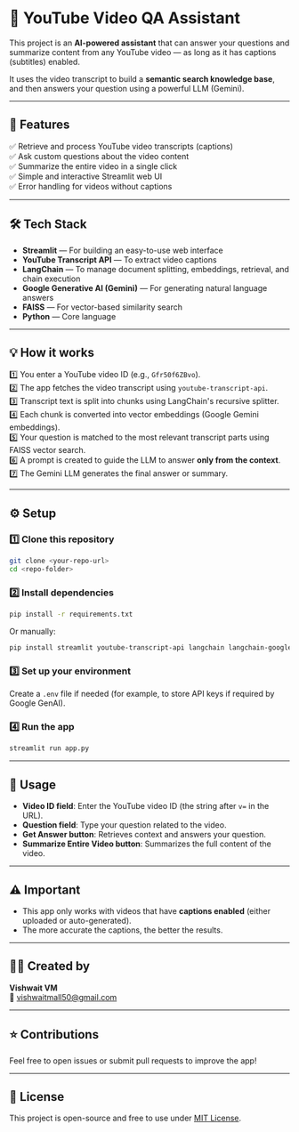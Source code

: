 # 🎥 YouTube Video QA Assistant

This project is an **AI-powered assistant** that can answer your questions and summarize content from any YouTube video — as long as it has captions (subtitles) enabled.

It uses the video transcript to build a **semantic search knowledge base**, and then answers your question using a powerful LLM (Gemini).

---

## 🚀 Features

✅ Retrieve and process YouTube video transcripts (captions)  
✅ Ask custom questions about the video content  
✅ Summarize the entire video in a single click  
✅ Simple and interactive Streamlit web UI  
✅ Error handling for videos without captions

---

## 🛠️ Tech Stack

- **Streamlit** — For building an easy-to-use web interface
- **YouTube Transcript API** — To extract video captions
- **LangChain** — To manage document splitting, embeddings, retrieval, and chain execution
- **Google Generative AI (Gemini)** — For generating natural language answers
- **FAISS** — For vector-based similarity search
- **Python** — Core language

---

## 💡 How it works

1️⃣ You enter a YouTube video ID (e.g., `Gfr50f6ZBvo`).  
2️⃣ The app fetches the video transcript using `youtube-transcript-api`.  
3️⃣ Transcript text is split into chunks using LangChain's recursive splitter.  
4️⃣ Each chunk is converted into vector embeddings (Google Gemini embeddings).  
5️⃣ Your question is matched to the most relevant transcript parts using FAISS vector search.  
6️⃣ A prompt is created to guide the LLM to answer **only from the context**.  
7️⃣ The Gemini LLM generates the final answer or summary.

---

## ⚙️ Setup

### 1️⃣ Clone this repository

```bash
git clone <your-repo-url>
cd <repo-folder>
```

### 2️⃣ Install dependencies

```bash
pip install -r requirements.txt
```

Or manually:

```bash
pip install streamlit youtube-transcript-api langchain langchain-google-genai faiss-cpu python-dotenv
```

### 3️⃣ Set up your environment

Create a `.env` file if needed (for example, to store API keys if required by Google GenAI).

### 4️⃣ Run the app

```bash
streamlit run app.py
```

---

## 💬 Usage

- **Video ID field**: Enter the YouTube video ID (the string after `v=` in the URL).  
- **Question field**: Type your question related to the video.  
- **Get Answer button**: Retrieves context and answers your question.  
- **Summarize Entire Video button**: Summarizes the full content of the video.

---

## ⚠️ Important

- This app only works with videos that have **captions enabled** (either uploaded or auto-generated).
- The more accurate the captions, the better the results.

---

## 👨‍💻 Created by

**Vishwait VM**  
📧 vishwaitmall50@gmail.com

---

## ⭐ Contributions

Feel free to open issues or submit pull requests to improve the app!

---

## 📄 License

This project is open-source and free to use under [MIT License](LICENSE).
